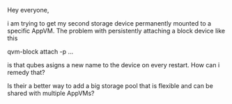 Hey everyone,

i am trying to get my second storage device permanently mounted to a specific AppVM.
The problem with persistently attaching a block device like this

qvm-block attach -p ...

is that qubes asigns a new name to the device on every restart. 
How can i remedy that?

Is their a better way to add a big storage pool that is flexible and can be shared with multiple AppVMs?
